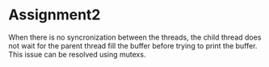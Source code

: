 # Assignment2

When there is no syncronization between the threads, the child thread does not wait for the parent thread fill the buffer before trying to print the buffer. This issue can be resolved using mutexs.